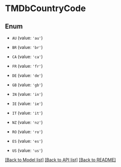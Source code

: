 # TMDbCountryCode


## Enum

* `AU` (value: `'au'`)

* `BR` (value: `'br'`)

* `CA` (value: `'ca'`)

* `FR` (value: `'fr'`)

* `DE` (value: `'de'`)

* `GB` (value: `'gb'`)

* `IN` (value: `'in'`)

* `IE` (value: `'ie'`)

* `IT` (value: `'it'`)

* `NZ` (value: `'nz'`)

* `RO` (value: `'ro'`)

* `ES` (value: `'es'`)

* `US` (value: `'us'`)

[[Back to Model list]](../README.md#documentation-for-models) [[Back to API list]](../README.md#documentation-for-api-endpoints) [[Back to README]](../README.md)


